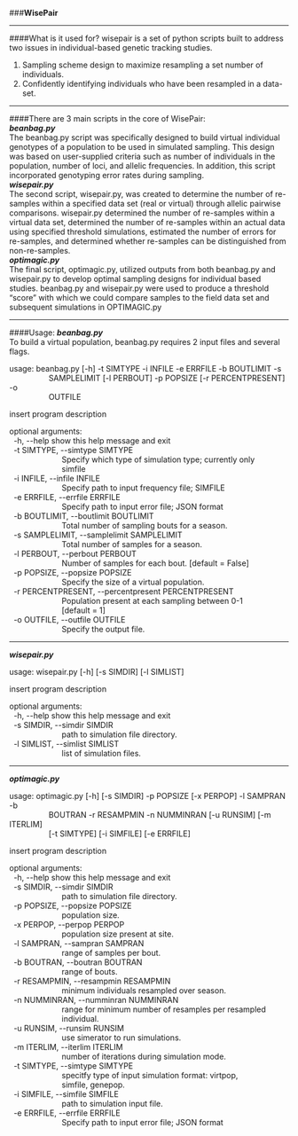 ###**WisePair**
* * *
####What is it used for?
wisepair is a set of python scripts built to address two issues in individual-based
genetic tracking studies.  
1) Sampling scheme design to maximize resampling a set number of individuals.  
2) Confidently identifying individuals who have been resampled in a data-set.  
* * *
####There are 3 main scripts in the core of WisePair:  
**_beanbag.py_**  
The beanbag.py script was specifically designed to build virtual individual genotypes of a population to be used in simulated sampling.  This design was based on user-supplied criteria such as number of individuals in the population, number of loci, and allelic frequencies.  In addition, this script incorporated genotyping error rates during sampling.  
**_wisepair.py_**  
The second script, wisepair.py, was created to determine the number of re-samples within a specified data set (real or virtual) through allelic pairwise comparisons.  wisepair.py determined the number of re-samples within a virtual data set, determined the number of re-samples within an actual data using specified threshold simulations, estimated the number of errors for re-samples, and determined whether re-samples can be distinguished from non-re-samples.  
**_optimagic.py_**  
The final script, optimagic.py, utilized outputs from both beanbag.py and wisepair.py to develop optimal sampling designs for individual based studies.  beanbag.py and wisepair.py were used to produce a threshold “score” with which we could compare samples to the field data set and subsequent simulations in OPTIMAGIC.py  
* * *
####Usage:
**_beanbag.py_**  
To build a virtual population, beanbag.py requires 2 input files and several flags.  

usage: beanbag.py [-h] -t SIMTYPE -i INFILE -e ERRFILE -b BOUTLIMIT -s  
&nbsp;&nbsp;&nbsp;&nbsp;&nbsp;&nbsp;&nbsp;&nbsp;&nbsp;&nbsp;&nbsp;&nbsp;&nbsp;&nbsp;&nbsp;&nbsp;&nbsp;&nbsp;SAMPLELIMIT [-l PERBOUT] -p POPSIZE [-r PERCENTPRESENT] -o  
&nbsp;&nbsp;&nbsp;&nbsp;&nbsp;&nbsp;&nbsp;&nbsp;&nbsp;&nbsp;&nbsp;&nbsp;&nbsp;&nbsp;&nbsp;&nbsp;&nbsp;&nbsp;OUTFILE  

insert program description  

optional arguments:  
&nbsp;&nbsp;-h, --help            show this help message and exit  
&nbsp;&nbsp;-t SIMTYPE, --simtype SIMTYPE  
&nbsp;&nbsp;&nbsp;&nbsp;&nbsp;&nbsp;&nbsp;&nbsp;&nbsp;&nbsp;&nbsp;&nbsp;&nbsp;&nbsp;&nbsp;&nbsp;&nbsp;&nbsp;&nbsp;&nbsp;&nbsp;&nbsp;&nbsp;&nbsp;Specify which type of simulation type; currently only  
&nbsp;&nbsp;&nbsp;&nbsp;&nbsp;&nbsp;&nbsp;&nbsp;&nbsp;&nbsp;&nbsp;&nbsp;&nbsp;&nbsp;&nbsp;&nbsp;&nbsp;&nbsp;&nbsp;&nbsp;&nbsp;&nbsp;&nbsp;&nbsp;simfile  
&nbsp;&nbsp;-i INFILE, --infile INFILE  
&nbsp;&nbsp;&nbsp;&nbsp;&nbsp;&nbsp;&nbsp;&nbsp;&nbsp;&nbsp;&nbsp;&nbsp;&nbsp;&nbsp;&nbsp;&nbsp;&nbsp;&nbsp;&nbsp;&nbsp;&nbsp;&nbsp;&nbsp;&nbsp;Specify path to input frequency file; SIMFILE  
&nbsp;&nbsp;-e ERRFILE, --errfile ERRFILE  
&nbsp;&nbsp;&nbsp;&nbsp;&nbsp;&nbsp;&nbsp;&nbsp;&nbsp;&nbsp;&nbsp;&nbsp;&nbsp;&nbsp;&nbsp;&nbsp;&nbsp;&nbsp;&nbsp;&nbsp;&nbsp;&nbsp;&nbsp;&nbsp;Specify path to input error file; JSON format  
&nbsp;&nbsp;-b BOUTLIMIT, --boutlimit BOUTLIMIT  
&nbsp;&nbsp;&nbsp;&nbsp;&nbsp;&nbsp;&nbsp;&nbsp;&nbsp;&nbsp;&nbsp;&nbsp;&nbsp;&nbsp;&nbsp;&nbsp;&nbsp;&nbsp;&nbsp;&nbsp;&nbsp;&nbsp;&nbsp;&nbsp;Total number of sampling bouts for a season.  
&nbsp;&nbsp;-s SAMPLELIMIT, --samplelimit SAMPLELIMIT  
&nbsp;&nbsp;&nbsp;&nbsp;&nbsp;&nbsp;&nbsp;&nbsp;&nbsp;&nbsp;&nbsp;&nbsp;&nbsp;&nbsp;&nbsp;&nbsp;&nbsp;&nbsp;&nbsp;&nbsp;&nbsp;&nbsp;&nbsp;&nbsp;Total number of samples for a season.  
&nbsp;&nbsp;-l PERBOUT, --perbout PERBOUT  
&nbsp;&nbsp;&nbsp;&nbsp;&nbsp;&nbsp;&nbsp;&nbsp;&nbsp;&nbsp;&nbsp;&nbsp;&nbsp;&nbsp;&nbsp;&nbsp;&nbsp;&nbsp;&nbsp;&nbsp;&nbsp;&nbsp;&nbsp;&nbsp;Number of samples for each bout. [default = False]  
&nbsp;&nbsp;-p POPSIZE, --popsize POPSIZE  
&nbsp;&nbsp;&nbsp;&nbsp;&nbsp;&nbsp;&nbsp;&nbsp;&nbsp;&nbsp;&nbsp;&nbsp;&nbsp;&nbsp;&nbsp;&nbsp;&nbsp;&nbsp;&nbsp;&nbsp;&nbsp;&nbsp;&nbsp;&nbsp;Specify the size of a virtual population.  
&nbsp;&nbsp;-r PERCENTPRESENT, --percentpresent PERCENTPRESENT  
&nbsp;&nbsp;&nbsp;&nbsp;&nbsp;&nbsp;&nbsp;&nbsp;&nbsp;&nbsp;&nbsp;&nbsp;&nbsp;&nbsp;&nbsp;&nbsp;&nbsp;&nbsp;&nbsp;&nbsp;&nbsp;&nbsp;&nbsp;&nbsp;Population present at each sampling between 0-1  
&nbsp;&nbsp;&nbsp;&nbsp;&nbsp;&nbsp;&nbsp;&nbsp;&nbsp;&nbsp;&nbsp;&nbsp;&nbsp;&nbsp;&nbsp;&nbsp;&nbsp;&nbsp;&nbsp;&nbsp;&nbsp;&nbsp;&nbsp;&nbsp;[default = 1]  
&nbsp;&nbsp;-o OUTFILE, --outfile OUTFILE  
&nbsp;&nbsp;&nbsp;&nbsp;&nbsp;&nbsp;&nbsp;&nbsp;&nbsp;&nbsp;&nbsp;&nbsp;&nbsp;&nbsp;&nbsp;&nbsp;&nbsp;&nbsp;&nbsp;&nbsp;&nbsp;&nbsp;&nbsp;&nbsp;Specify the output file.  
* * *
**_wisepair.py_**  

usage: wisepair.py [-h] [-s SIMDIR] [-l SIMLIST]  

insert program description  

optional arguments:  
&nbsp;&nbsp;-h, --help            show this help message and exit  
&nbsp;&nbsp;-s SIMDIR, --simdir SIMDIR  
&nbsp;&nbsp;&nbsp;&nbsp;&nbsp;&nbsp;&nbsp;&nbsp;&nbsp;&nbsp;&nbsp;&nbsp;&nbsp;&nbsp;&nbsp;&nbsp;&nbsp;&nbsp;&nbsp;&nbsp;&nbsp;&nbsp;&nbsp;&nbsp;path to simulation file directory.  
&nbsp;&nbsp;-l SIMLIST, --simlist SIMLIST  
&nbsp;&nbsp;&nbsp;&nbsp;&nbsp;&nbsp;&nbsp;&nbsp;&nbsp;&nbsp;&nbsp;&nbsp;&nbsp;&nbsp;&nbsp;&nbsp;&nbsp;&nbsp;&nbsp;&nbsp;&nbsp;&nbsp;&nbsp;&nbsp;list of simulation files.  
* * *
**_optimagic.py_**  

usage: optimagic.py [-h] [-s SIMDIR] -p POPSIZE [-x PERPOP] -l SAMPRAN -b  
&nbsp;&nbsp;&nbsp;&nbsp;&nbsp;&nbsp;&nbsp;&nbsp;&nbsp;&nbsp;&nbsp;&nbsp;&nbsp;&nbsp;&nbsp;&nbsp;&nbsp;&nbsp;BOUTRAN -r RESAMPMIN -n NUMMINRAN [-u RUNSIM] [-m ITERLIM]  
&nbsp;&nbsp;&nbsp;&nbsp;&nbsp;&nbsp;&nbsp;&nbsp;&nbsp;&nbsp;&nbsp;&nbsp;&nbsp;&nbsp;&nbsp;&nbsp;&nbsp;&nbsp;[-t SIMTYPE] [-i SIMFILE] [-e ERRFILE]  

insert program description  

optional arguments:  
&nbsp;&nbsp;-h, --help            show this help message and exit  
&nbsp;&nbsp;-s SIMDIR, --simdir SIMDIR  
&nbsp;&nbsp;&nbsp;&nbsp;&nbsp;&nbsp;&nbsp;&nbsp;&nbsp;&nbsp;&nbsp;&nbsp;&nbsp;&nbsp;&nbsp;&nbsp;&nbsp;&nbsp;&nbsp;&nbsp;&nbsp;&nbsp;&nbsp;&nbsp;path to simulation file directory.  
&nbsp;&nbsp;-p POPSIZE, --popsize POPSIZE  
&nbsp;&nbsp;&nbsp;&nbsp;&nbsp;&nbsp;&nbsp;&nbsp;&nbsp;&nbsp;&nbsp;&nbsp;&nbsp;&nbsp;&nbsp;&nbsp;&nbsp;&nbsp;&nbsp;&nbsp;&nbsp;&nbsp;&nbsp;&nbsp;population size.  
&nbsp;&nbsp;-x PERPOP, --perpop PERPOP  
&nbsp;&nbsp;&nbsp;&nbsp;&nbsp;&nbsp;&nbsp;&nbsp;&nbsp;&nbsp;&nbsp;&nbsp;&nbsp;&nbsp;&nbsp;&nbsp;&nbsp;&nbsp;&nbsp;&nbsp;&nbsp;&nbsp;&nbsp;&nbsp;population size present at site.  
&nbsp;&nbsp;-l SAMPRAN, --sampran SAMPRAN  
&nbsp;&nbsp;&nbsp;&nbsp;&nbsp;&nbsp;&nbsp;&nbsp;&nbsp;&nbsp;&nbsp;&nbsp;&nbsp;&nbsp;&nbsp;&nbsp;&nbsp;&nbsp;&nbsp;&nbsp;&nbsp;&nbsp;&nbsp;&nbsp;range of samples per bout.  
&nbsp;&nbsp;-b BOUTRAN, --boutran BOUTRAN  
&nbsp;&nbsp;&nbsp;&nbsp;&nbsp;&nbsp;&nbsp;&nbsp;&nbsp;&nbsp;&nbsp;&nbsp;&nbsp;&nbsp;&nbsp;&nbsp;&nbsp;&nbsp;&nbsp;&nbsp;&nbsp;&nbsp;&nbsp;&nbsp;range of bouts.  
&nbsp;&nbsp;-r RESAMPMIN, --resampmin RESAMPMIN  
&nbsp;&nbsp;&nbsp;&nbsp;&nbsp;&nbsp;&nbsp;&nbsp;&nbsp;&nbsp;&nbsp;&nbsp;&nbsp;&nbsp;&nbsp;&nbsp;&nbsp;&nbsp;&nbsp;&nbsp;&nbsp;&nbsp;&nbsp;&nbsp;minimum individuals resampled over season.  
&nbsp;&nbsp;-n NUMMINRAN, --numminran NUMMINRAN  
&nbsp;&nbsp;&nbsp;&nbsp;&nbsp;&nbsp;&nbsp;&nbsp;&nbsp;&nbsp;&nbsp;&nbsp;&nbsp;&nbsp;&nbsp;&nbsp;&nbsp;&nbsp;&nbsp;&nbsp;&nbsp;&nbsp;&nbsp;&nbsp;range for minimum number of resamples per resampled  
&nbsp;&nbsp;&nbsp;&nbsp;&nbsp;&nbsp;&nbsp;&nbsp;&nbsp;&nbsp;&nbsp;&nbsp;&nbsp;&nbsp;&nbsp;&nbsp;&nbsp;&nbsp;&nbsp;&nbsp;&nbsp;&nbsp;&nbsp;&nbsp;individual.  
&nbsp;&nbsp;-u RUNSIM, --runsim RUNSIM  
&nbsp;&nbsp;&nbsp;&nbsp;&nbsp;&nbsp;&nbsp;&nbsp;&nbsp;&nbsp;&nbsp;&nbsp;&nbsp;&nbsp;&nbsp;&nbsp;&nbsp;&nbsp;&nbsp;&nbsp;&nbsp;&nbsp;&nbsp;&nbsp;use simerator to run simulations.  
&nbsp;&nbsp;-m ITERLIM, --iterlim ITERLIM  
&nbsp;&nbsp;&nbsp;&nbsp;&nbsp;&nbsp;&nbsp;&nbsp;&nbsp;&nbsp;&nbsp;&nbsp;&nbsp;&nbsp;&nbsp;&nbsp;&nbsp;&nbsp;&nbsp;&nbsp;&nbsp;&nbsp;&nbsp;&nbsp;number of iterations during simulation mode.  
&nbsp;&nbsp;-t SIMTYPE, --simtype SIMTYPE  
&nbsp;&nbsp;&nbsp;&nbsp;&nbsp;&nbsp;&nbsp;&nbsp;&nbsp;&nbsp;&nbsp;&nbsp;&nbsp;&nbsp;&nbsp;&nbsp;&nbsp;&nbsp;&nbsp;&nbsp;&nbsp;&nbsp;&nbsp;&nbsp;specitfy type of input simulation format: virtpop,  
&nbsp;&nbsp;&nbsp;&nbsp;&nbsp;&nbsp;&nbsp;&nbsp;&nbsp;&nbsp;&nbsp;&nbsp;&nbsp;&nbsp;&nbsp;&nbsp;&nbsp;&nbsp;&nbsp;&nbsp;&nbsp;&nbsp;&nbsp;&nbsp;simfile, genepop.  
&nbsp;&nbsp;-i SIMFILE, --simfile SIMFILE  
&nbsp;&nbsp;&nbsp;&nbsp;&nbsp;&nbsp;&nbsp;&nbsp;&nbsp;&nbsp;&nbsp;&nbsp;&nbsp;&nbsp;&nbsp;&nbsp;&nbsp;&nbsp;&nbsp;&nbsp;&nbsp;&nbsp;&nbsp;&nbsp;path to simulation input file.  
&nbsp;&nbsp;-e ERRFILE, --errfile ERRFILE  
&nbsp;&nbsp;&nbsp;&nbsp;&nbsp;&nbsp;&nbsp;&nbsp;&nbsp;&nbsp;&nbsp;&nbsp;&nbsp;&nbsp;&nbsp;&nbsp;&nbsp;&nbsp;&nbsp;&nbsp;&nbsp;&nbsp;&nbsp;&nbsp;Specify path to input error file; JSON format  
